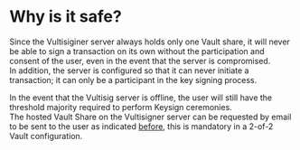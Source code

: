 # Why is it safe?

Since the Vultisiginer server always holds only one Vault share, it will never be able to sign a transaction on its own without the participation and consent of the user, even in the event that the server is compromised.\
In addition, the server is configured so that it can never initiate a transaction; it can only be a participant in the key signing process.

In the event that the Vultisig server is offline, the user will still have the threshold majority required to perform Keysign ceremonies.\
The hosted Vault Share on the Vultisigner server can be requested by email to be sent to the user as indicated [before](how-does-vultisigner-work.md#vault-share-storage), this is mandatory in a 2-of-2 Vault configuration.
